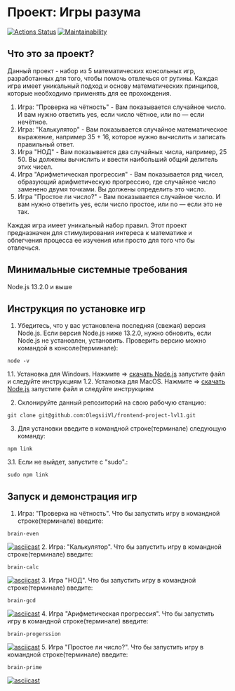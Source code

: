 # Проект: Игры разума
[![Actions Status](https://github.com/OlegSiVl/frontend-project-lvl1/workflows/hexlet-check/badge.svg)](https://github.com/OlegSiVl/frontend-project-lvl1/actions) [![Maintainability](https://api.codeclimate.com/v1/badges/0fddeceb197553aaf5f6/maintainability)](https://codeclimate.com/github/OlegsiiVl/frontend-project-lvl1/maintainability)

## Что это за проект?
Данный проект - набор из 5 математических консольных игр, разработанных для того, чтобы помочь отвлечься от рутины. Каждая игра имеет уникальный подход и основу математических принципов, которые необходимо применять для ее прохождения. 
1. Игра: "Проверка на чётность" - Вам показывается случайное число. И вам нужно ответить yes, если число чётное, или no — если нечётное.
2. Игра: "Калькулятор" - Вам показывается случайное математическое выражение, например 35 + 16, которое нужно вычислить и записать правильный ответ.
3. Игра "НОД" - Вам показывается два случайных числа, например, 25 50. Вы должены вычислить и ввести наибольший общий делитель этих чисел.
4. Игра "Арифметическая прогрессия" - Вам показывается ряд чисел, образующий арифметическую прогрессию, где случайное число заменено двумя точками. Вы должены определить это число.
5. Игра "Простое ли число?" - Вам показывается случайное число. И вам нужно ответить yes, если число простое, или no — если это не так.

Каждая игра имеет уникальный набор правил. Этот проект предназначен для стимулирования интереса к математике и облегчения процесса ее изучения или просто для того что бы отвлечься. 

## Минимальные системные требования
Node.js 13.2.0 и выше
## Инструкция по установке игр
1. Убедитесь, что у вас установлена последняя (свежая) версия Node.js. Если версия Node.js ниже 13.2.0, нужно обновить, если Node.js не установлен, установить. Проверить версию можно командой в консоле(терминале):
```
node -v
```
1.1. Установка для Windows. Нажмите => [скачать Node.js](https://nodejs.org/dist/v18.15.0/node-v18.15.0-x86.msi) запустите файл и следуйте инструкциям
1.2. Установка для MacOS.  Нажмите => [скачать Node.js](https://nodejs.org/dist/v19.8.1/node-v19.8.1.pkg) запустите файл и следуйте инструкциям

2. Склонируйте данный репозиторий на свою рабочую станцию:
```
git clone git@github.com:OlegsiiVl/frontend-project-lvl1.git
```
3. Для установки введите в командной строке(терминале) следующую команду:
```
npm link
```
3.1. Если не выйдет, запустите с "sudo".:
```
sudo npm link
```
## Запуск и демонстрация игр
1. Игра: "Проверка на чётность".
Что бы запустить игру в командной строке(терминале) введите:
```
brain-even
```
[![asciicast](https://asciinema.org/a/UwGmWLpSJeRXIkzYYXP45aogl.svg)](https://asciinema.org/a/UwGmWLpSJeRXIkzYYXP45aogl)
2. Игра: "Калькулятор".
Что бы запустить игру в командной строке(терминале) введите:
```
brain-calc
```
[![asciicast](https://asciinema.org/a/fSDmguCxCYMXc9caGPvlPEbu9.svg)](https://asciinema.org/a/fSDmguCxCYMXc9caGPvlPEbu9)
3. Игра "НОД".
Что бы запустить игру в командной строке(терминале) введите:
```
brain-gcd
```
[![asciicast](   https://asciinema.org/a/2cOw1Ct7ziRhTnvxbFCjhNTbl.svg)](   https://asciinema.org/a/2cOw1Ct7ziRhTnvxbFCjhNTbl)
4. Игра "Арифметическая прогрессия".
Что бы запустить игру в командной строке(терминале) введите:
```
brain-progerssion
```
[![asciicast](https://asciinema.org/a/MOXscdE4ZIEFHUHLWe1XBIgn2.svg)](https://asciinema.org/a/MOXscdE4ZIEFHUHLWe1XBIgn2)
5. Игра "Простое ли число?".
Что бы запустить игру в командной строке(терминале) введите:
```
brain-prime
```
[![asciicast](https://asciinema.org/a/DqVBxGbEFmkUBRbzodAFU7Btv.svg)](https://asciinema.org/a/DqVBxGbEFmkUBRbzodAFU7Btv)


